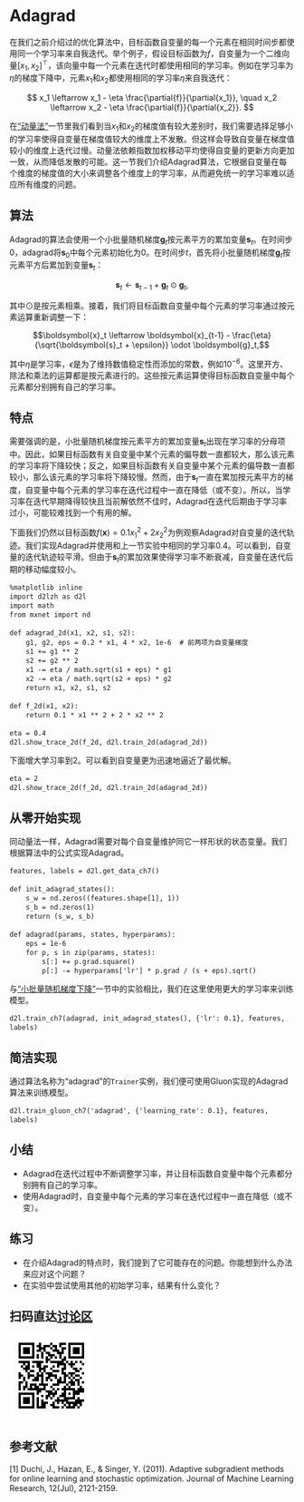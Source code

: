 # Adagrad

在我们之前介绍过的优化算法中，目标函数自变量的每一个元素在相同时间步都使用同一个学习率来自我迭代。举个例子，假设目标函数为$f$，自变量为一个二维向量$[x_1, x_2]^\top$，该向量中每一个元素在迭代时都使用相同的学习率。例如在学习率为$\eta$的梯度下降中，元素$x_1$和$x_2$都使用相同的学习率$\eta$来自我迭代：

$$
x_1 \leftarrow x_1 - \eta \frac{\partial{f}}{\partial{x_1}}, \quad
x_2 \leftarrow x_2 - \eta \frac{\partial{f}}{\partial{x_2}}.
$$

在[“动量法”](./momentum.md)一节里我们看到当$x_1$和$x_2$的梯度值有较大差别时，我们需要选择足够小的学习率使得自变量在梯度值较大的维度上不发散。但这样会导致自变量在梯度值较小的维度上迭代过慢。动量法依赖指数加权移动平均使得自变量的更新方向更加一致，从而降低发散的可能。这一节我们介绍Adagrad算法，它根据自变量在每个维度的梯度值的大小来调整各个维度上的学习率，从而避免统一的学习率难以适应所有维度的问题。


## 算法

Adagrad的算法会使用一个小批量随机梯度$\boldsymbol{g}_t$按元素平方的累加变量$\boldsymbol{s}_t$。在时间步0，adagrad将$\boldsymbol{s}_0$中每个元素初始化为0。在时间步$t$，首先将小批量随机梯度$\boldsymbol{g}_t$按元素平方后累加到变量$\boldsymbol{s}_t$：

$$\boldsymbol{s}_t \leftarrow \boldsymbol{s}_{t-1} + \boldsymbol{g}_t \odot \boldsymbol{g}_t,$$

其中$\odot$是按元素相乘。接着，我们将目标函数自变量中每个元素的学习率通过按元素运算重新调整一下：

$$\boldsymbol{x}_t \leftarrow \boldsymbol{x}_{t-1} - \frac{\eta}{\sqrt{\boldsymbol{s}_t + \epsilon}} \odot \boldsymbol{g}_t,$$

其中$\eta$是学习率，$\epsilon$是为了维持数值稳定性而添加的常数，例如$10^{-6}$。这里开方、除法和乘法的运算都是按元素进行的。这些按元素运算使得目标函数自变量中每个元素都分别拥有自己的学习率。

## 特点

需要强调的是，小批量随机梯度按元素平方的累加变量$\boldsymbol{s}_t$出现在学习率的分母项中。因此，如果目标函数有关自变量中某个元素的偏导数一直都较大，那么该元素的学习率将下降较快；反之，如果目标函数有关自变量中某个元素的偏导数一直都较小，那么该元素的学习率将下降较慢。然而，由于$\boldsymbol{s}_t$一直在累加按元素平方的梯度，自变量中每个元素的学习率在迭代过程中一直在降低（或不变）。所以，当学习率在迭代早期降得较快且当前解依然不佳时，Adagrad在迭代后期由于学习率过小，可能较难找到一个有用的解。

下面我们仍然以目标函数$f(\boldsymbol{x})=0.1x_1^2+2x_2^2$为例观察Adagrad对自变量的迭代轨迹。我们实现Adagrad并使用和上一节实验中相同的学习率0.4。可以看到，自变量的迭代轨迹较平滑。但由于$\boldsymbol{s}_t$的累加效果使得学习率不断衰减，自变量在迭代后期的移动幅度较小。

```{.python .input  n=2}
%matplotlib inline
import d2lzh as d2l
import math
from mxnet import nd

def adagrad_2d(x1, x2, s1, s2):
    g1, g2, eps = 0.2 * x1, 4 * x2, 1e-6  # 前两项为自变量梯度
    s1 += g1 ** 2
    s2 += g2 ** 2
    x1 -= eta / math.sqrt(s1 + eps) * g1
    x2 -= eta / math.sqrt(s2 + eps) * g2
    return x1, x2, s1, s2

def f_2d(x1, x2):
    return 0.1 * x1 ** 2 + 2 * x2 ** 2

eta = 0.4
d2l.show_trace_2d(f_2d, d2l.train_2d(adagrad_2d))
```

下面增大学习率到$2$。可以看到自变量更为迅速地逼近了最优解。

```{.python .input  n=3}
eta = 2
d2l.show_trace_2d(f_2d, d2l.train_2d(adagrad_2d))
```

## 从零开始实现

同动量法一样，Adagrad需要对每个自变量维护同它一样形状的状态变量。我们根据算法中的公式实现Adagrad。

```{.python .input  n=4}
features, labels = d2l.get_data_ch7()

def init_adagrad_states():
    s_w = nd.zeros((features.shape[1], 1))
    s_b = nd.zeros(1)
    return (s_w, s_b)

def adagrad(params, states, hyperparams):
    eps = 1e-6
    for p, s in zip(params, states):
        s[:] += p.grad.square()
        p[:] -= hyperparams['lr'] * p.grad / (s + eps).sqrt()
```

与[“小批量随机梯度下降”](minibatch-sgd.md)一节中的实验相比，我们在这里使用更大的学习率来训练模型。

```{.python .input  n=5}
d2l.train_ch7(adagrad, init_adagrad_states(), {'lr': 0.1}, features, labels)
```

## 简洁实现

通过算法名称为“adagrad”的`Trainer`实例，我们便可使用Gluon实现的Adagrad算法来训练模型。

```{.python .input  n=6}
d2l.train_gluon_ch7('adagrad', {'learning_rate': 0.1}, features, labels)
```

## 小结

* Adagrad在迭代过程中不断调整学习率，并让目标函数自变量中每个元素都分别拥有自己的学习率。
* 使用Adagrad时，自变量中每个元素的学习率在迭代过程中一直在降低（或不变）。

## 练习

* 在介绍Adagrad的特点时，我们提到了它可能存在的问题。你能想到什么办法来应对这个问题？
* 在实验中尝试使用其他的初始学习率，结果有什么变化？


## 扫码直达[讨论区](https://discuss.gluon.ai/t/topic/2273)

![](../img/qr_adagrad.svg)


## 参考文献

[1] Duchi, J., Hazan, E., & Singer, Y. (2011). Adaptive subgradient methods for online learning and stochastic optimization. Journal of Machine Learning Research, 12(Jul), 2121-2159.

